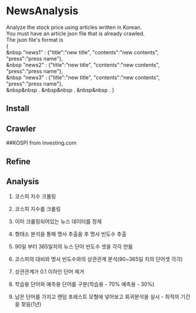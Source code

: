 NewsAnalysis
=============
Analyze the stock price using articles written in Korean.<br>
You must have an article json file that is already crawled.<br>
The json file's format is <br>
{<br>
&nbsp  "news1" : {"title":"new title", "contents":"new contents", "press":"press name"}, <br>
&nbsp  "news2" : {"title":"new title", "contents":"new contents", "press":"press name"}, <br>
&nbsp  "news3" : {"title":"new title", "contents":"new contents", "press":"press name"}, <br>
&nbsp&nbsp .
&nbsp&nbsp .
&nbsp&nbsp .
}<br>

Install
-------------


Crawler
-------------
##KOSPI
from investing.com

Refine
-------------
Analysis
-------------


1. 코스피 지수 크롤링


1. 코스피 지수를 크롤링
2. 이미 크롤링되어있는 뉴스 데이터를 정제
3. 형태소 분석을 통해 명사 추출을 후 명사 빈도수 추출
4. 90일 부터 365일치의 뉴스 단어 빈도수 셋을 각각 만듦
5. 코스피의 대비와 명사 빈도수와의 상관관계 분석(90~365일 치의 단어셋 각각)
6. 상관관계가 0.1 이하인 단어 제거 
7. 학습용 단어와 예측용 단어를 구분(학습용 - 70% 예측용 - 30%)
8. 남은 단어를 가지고 랜덤 포레스트 모형에 넣어보고 회귀분석을 실시 - 최적의 기간을 찾음(1년)
